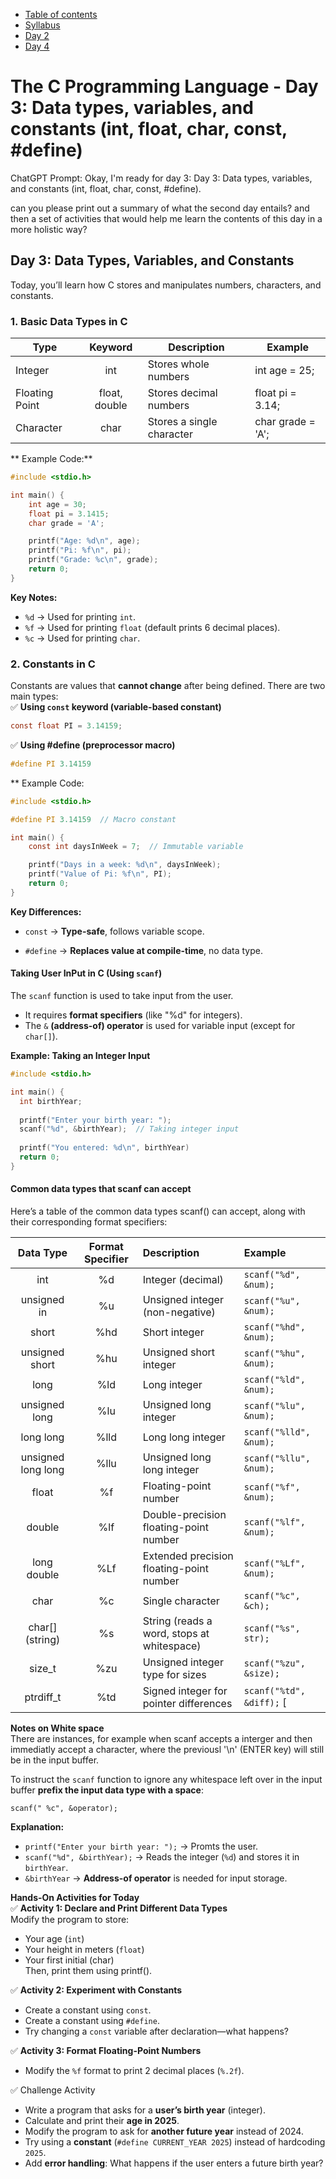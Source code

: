 * [Table of contents](./index.md)  
* [Syllabus](./C-Syllabus.md)  
* [Day 2](./Day_02.md)  
* [Day 4](./Day_04.md)  

# The C Programming Language - Day 3: Data types, variables, and constants (int, float, char, const, #define)

ChatGPT Prompt: Okay,  I'm ready for day 3: Day 3: Data types, variables, and constants (int, float, char, const, #define). 

can you please print out a summary of what the second day entails? and then a set of activities that would help me learn the contents of this day in a more holistic way?

## Day 3: Data Types, Variables, and Constants
Today, you’ll learn how C stores and manipulates numbers, characters, and constants.

### 1. Basic Data Types in C
| Type           | Keyword       | Description               | Example           |
| ----           | :-----:       | -----------               | -------           |
| Integer        | int           | Stores whole numbers      | int age = 25;     |
| Floating Point | float, double | Stores decimal numbers    | float pi = 3.14;  |
| Character      | char          | Stores a single character | char grade = 'A'; |

** Example Code:**

```c
#include <stdio.h>

int main() {
    int age = 30;
    float pi = 3.1415;
    char grade = 'A';

    printf("Age: %d\n", age);
    printf("Pi: %f\n", pi);
    printf("Grade: %c\n", grade);
    return 0;
}
```
**Key Notes:**
* `%d` → Used for printing `int`.
* `%f` → Used for printing `float` (default prints 6 decimal places).
* `%c` → Used for printing `char`.

### 2. Constants in C
Constants are values that **cannot change** after being defined. There are two main types:  
✅ **Using `const` keyword (variable-based constant)**
```c
const float PI = 3.14159;  
```
✅ **Using #define (preprocessor macro)**
```c
#define PI 3.14159
```
** Example Code:

```c
#include <stdio.h>

#define PI 3.14159  // Macro constant

int main() {
    const int daysInWeek = 7;  // Immutable variable

    printf("Days in a week: %d\n", daysInWeek);
    printf("Value of Pi: %f\n", PI);
    return 0;
}
```
**Key Differences:**

* `const` → **Type-safe**, follows variable scope.

* `#define` → **Replaces value at compile-time**, no data type.

#### Taking User InPut in C (Using `scanf`)
The `scanf` function is used to take input from the user.
* It requires **format specifiers** (like "%d" for integers).
* The `&` **(address-of) operator** is used for variable input (except for `char[]`).

**Example: Taking an Integer Input**
```c
#include <stdio.h>

int main() {
  int birthYear;
  
  printf("Enter your birth year: ");
  scanf("%d", &birthYear);  // Taking integer input
  
  printf("You entered: %d\n", birthYear)
  return 0;
}
```
#### Common data types that scanf can accept

Here’s a table of the common data types scanf() can accept, along with their corresponding format specifiers:

| Data Type          | Format Specifier | Description                                | Example                |
| :-------:          | :--------------: | :----------                                | :------                |
| int                | %d               | Integer (decimal)                          | `scanf("%d", &num);`   |
| unsigned in        | %u               | Unsigned integer (non-negative)            | `scanf("%u", &num);`   |
| short              | %hd              | Short integer                              | `scanf("%hd", &num);`  |
| unsigned short     | %hu              | Unsigned short integer                     | `scanf("%hu", &num);`  |
| long               | %ld              | Long integer                               | `scanf("%ld", &num);`  |
| unsigned long      | %lu              | Unsigned long integer                      | `scanf("%lu", &num);`  |
| long long          | %lld             | Long long integer                          | `scanf("%lld", &num);` |
| unsigned long long | %llu             | Unsigned long long integer                 | `scanf("%llu", &num);` |
| float              | %f               | Floating-point number                      | `scanf("%f", &num);`   |
| double             | %lf              | Double-precision floating-point number     | `scanf("%lf", &num);`  |
| long double        | %Lf              | Extended precision floating-point number   | `scanf("%Lf", &num);`  |
| char               | %c               | Single character                           | `scanf("%c", &ch);`    |
| char[] (string)    | %s               | String (reads a word, stops at whitespace) | `scanf("%s", str);`    |
| size_t             | %zu              | Unsigned integer type for sizes            | `scanf("%zu", &size);` |
| ptrdiff_t          | %td              | Signed integer for pointer differences     | `scanf("%td", &diff);` [|](|)

**Notes on White space**  
There are instances, for example when scanf accepts a interger and then 
immediatly accept a character, where the previousl '\n' (ENTER key) will
still be in the input buffer.

To instruct the `scanf` function to ignore any whitespace left over in the
input buffer **prefix the input data type with a space**:
```
scanf(" %c", &operator);
```

**Explanation:**
* `printf("Enter your birth year: ");` -> Promts the user.
* `scanf("%d", &birthYear);` -> Reads the integer (`%d`) and stores it in `birthYear`.
* `&birthYear` -> **Address-of operator** is needed for input storage.

**Hands-On Activities for Today**  
✅ **Activity 1: Declare and Print Different Data Types**  
Modify the program to store:
* Your age (`int`)
* Your height in meters (`float`)
* Your first initial (char)  
  Then, print them using printf().

✅ **Activity 2: Experiment with Constants**
* Create a constant using `const`.
* Create a constant using `#define`.
* Try changing a `const` variable after declaration—what happens?

✅ **Activity 3: Format Floating-Point Numbers**  
* Modify the `%f` format to print 2 decimal places (`%.2f`).

✅ Challenge Activity
* Write a program that asks for a **user’s birth year** (integer).
* Calculate and print their **age in 2025**.
* Modify the program to ask for **another future year** instead of 2024.
* Try using a **constant** (`#define CURRENT_YEAR 2025`) instead of hardcoding `2025`.
* Add **error handling**: What happens if the user enters a future birth year?
